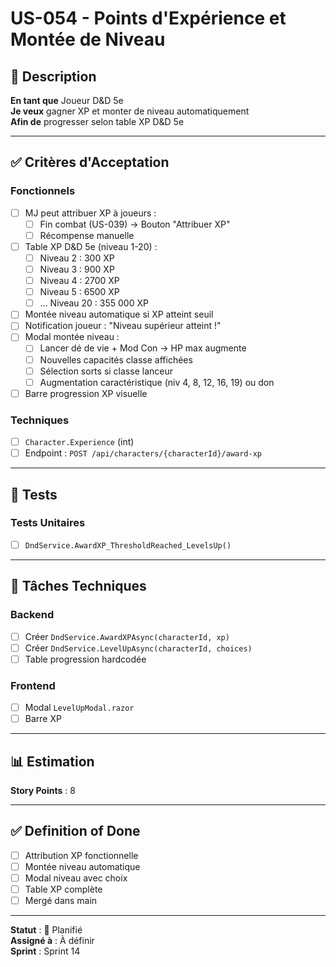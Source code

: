 # US-054 - Points d'Expérience et Montée de Niveau

## 📝 Description

**En tant que** Joueur D&D 5e  
**Je veux** gagner XP et monter de niveau automatiquement  
**Afin de** progresser selon table XP D&D 5e

---

## ✅ Critères d'Acceptation

### Fonctionnels
- [ ] MJ peut attribuer XP à joueurs :
  - [ ] Fin combat (US-039) → Bouton "Attribuer XP"
  - [ ] Récompense manuelle
- [ ] Table XP D&D 5e (niveau 1-20) :
  - [ ] Niveau 2 : 300 XP
  - [ ] Niveau 3 : 900 XP
  - [ ] Niveau 4 : 2700 XP
  - [ ] Niveau 5 : 6500 XP
  - [ ] ... Niveau 20 : 355 000 XP
- [ ] Montée niveau automatique si XP atteint seuil
- [ ] Notification joueur : "Niveau supérieur atteint !"
- [ ] Modal montée niveau :
  - [ ] Lancer dé de vie + Mod Con → HP max augmente
  - [ ] Nouvelles capacités classe affichées
  - [ ] Sélection sorts si classe lanceur
  - [ ] Augmentation caractéristique (niv 4, 8, 12, 16, 19) ou don
- [ ] Barre progression XP visuelle

### Techniques
- [ ] `Character.Experience` (int)
- [ ] Endpoint : `POST /api/characters/{characterId}/award-xp`

---

## 🧪 Tests

### Tests Unitaires
- [ ] `DndService.AwardXP_ThresholdReached_LevelsUp()`

---

## 🔧 Tâches Techniques

### Backend
- [ ] Créer `DndService.AwardXPAsync(characterId, xp)`
- [ ] Créer `DndService.LevelUpAsync(characterId, choices)`
- [ ] Table progression hardcodée

### Frontend
- [ ] Modal `LevelUpModal.razor`
- [ ] Barre XP

---

## 📊 Estimation

**Story Points** : 8

---

## ✅ Definition of Done

- [ ] Attribution XP fonctionnelle
- [ ] Montée niveau automatique
- [ ] Modal niveau avec choix
- [ ] Table XP complète
- [ ] Mergé dans main

---

**Statut** : 📝 Planifié  
**Assigné à** : À définir  
**Sprint** : Sprint 14
